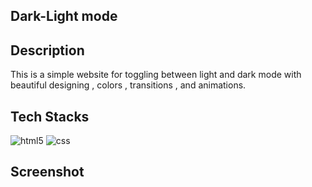 ## Dark-Light mode

## Description

This is a simple website for toggling between light and dark mode with beautiful designing , colors , transitions , and animations.

## Tech Stacks
<img src="https://img.shields.io/badge/HTML5-E34F26?style=for-the-badge&logo=html5&logoColor=white" alt="html5" />
<img src="https://img.shields.io/badge/CSS3-1572B6?style=for-the-badge&logo=css3&logoColor=white" alt="css" />


## Screenshot

